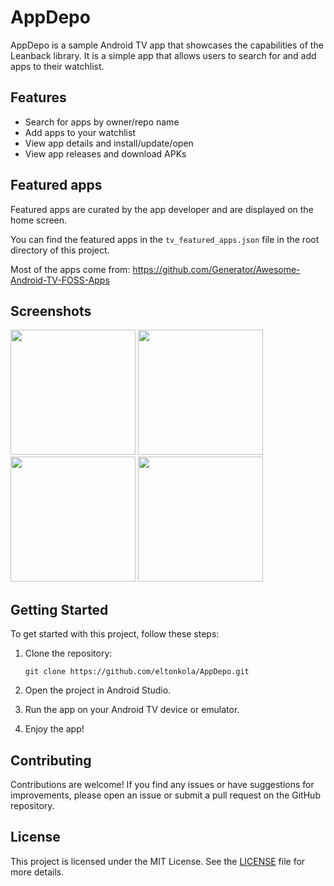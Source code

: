 # AppDepo

AppDepo is a sample Android TV app that showcases the capabilities of the Leanback library. It is a simple app that allows users to search for and add apps to their watchlist.

## Features

- Search for apps by owner/repo name
- Add apps to your watchlist
- View app details and install/update/open
- View app releases and download APKs

## Featured apps

Featured apps are curated by the app developer and are displayed on the home screen.

You can find the featured apps in the `tv_featured_apps.json` file in the root directory of this project.

Most of the apps come from: https://github.com/Generator/Awesome-Android-TV-FOSS-Apps


## Screenshots

<img src="https://github.com/eltonkola/AppDepo/blob/main/screenshots/home.png" width="200"> <img src="https://github.com/eltonkola/AppDepo/blob/main/screenshots/add.png" width="200"> <img src="https://github.com/eltonkola/AppDepo/blob/main/screenshots/details.png" width="200"> <img src="https://github.com/eltonkola/AppDepo/blob/main/screenshots/update.png" width="200"> 


## Getting Started

To get started with this project, follow these steps:

1. Clone the repository:

   ```shell
   git clone https://github.com/eltonkola/AppDepo.git
   ```

2. Open the project in Android Studio.

3. Run the app on your Android TV device or emulator.

4. Enjoy the app!

## Contributing

Contributions are welcome! If you find any issues or have suggestions for improvements, please open an issue or submit a pull request on the GitHub repository.

## License

This project is licensed under the MIT License. See the [LICENSE](LICENSE) file for more details.


